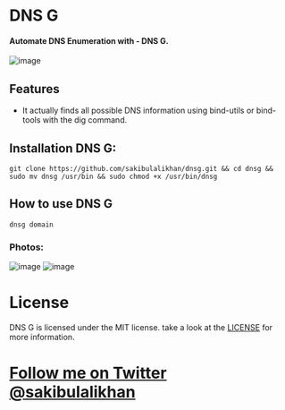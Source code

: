 # DNS G
#### Automate DNS Enumeration with - DNS G.


![image](https://github.com/sakibulalikhan/dnsg/assets/75080608/7c7f72f0-5f6c-4578-87eb-ba7844cff236)


## Features
* It actually finds all possible DNS information using bind-utils or bind-tools with the dig command.

## Installation DNS G:

```
git clone https://github.com/sakibulalikhan/dnsg.git && cd dnsg && sudo mv dnsg /usr/bin && sudo chmod +x /usr/bin/dnsg

```

## How to use DNS G

```
dnsg domain
```

### Photos:

![image](https://github.com/sakibulalikhan/dnsg/assets/75080608/83bce48f-1f6f-4a9a-b402-8fc8f43bb2b3)
![image](https://github.com/sakibulalikhan/dnsg/assets/75080608/3c059765-5389-4522-9254-1ea634b57fdd)


# License
DNS G is licensed under the MIT license. take a look at the [LICENSE](https://github.com/sakibulalikhan/dnsg/blob/main/LICENSE) for more information.

# [Follow me on Twitter](https://twitter.com/sakibulalikhan) [@sakibulalikhan](https://twitter.com/sakibulalikhan)
